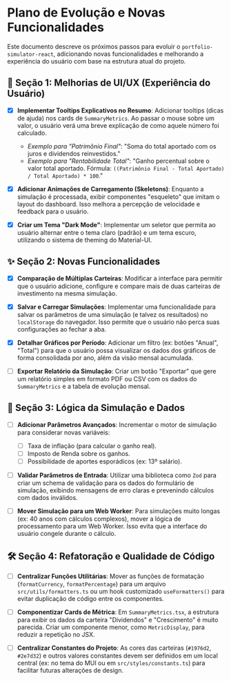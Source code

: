 # Plano de Evolução e Novas Funcionalidades

Este documento descreve os próximos passos para evoluir o `portfolio-simulator-react`, adicionando novas funcionalidades e melhorando a experiência do usuário com base na estrutura atual do projeto.

## 🚀 Seção 1: Melhorias de UI/UX (Experiência do Usuário)

- [x] **Implementar Tooltips Explicativos no Resumo**: Adicionar tooltips (dicas de ajuda) nos cards de `SummaryMetrics`. Ao passar o mouse sobre um valor, o usuário verá uma breve explicação de como aquele número foi calculado.
    - *Exemplo para "Patrimônio Final"*: "Soma do total aportado com os juros e dividendos reinvestidos."
    - *Exemplo para "Rentabilidade Total"*: "Ganho percentual sobre o valor total aportado. Fórmula: `((Patrimônio Final - Total Aportado) / Total Aportado) * 100`."

- [x] **Adicionar Animações de Carregamento (Skeletons)**: Enquanto a simulação é processada, exibir componentes "esqueleto" que imitam o layout do dashboard. Isso melhora a percepção de velocidade e feedback para o usuário.

- [x] **Criar um Tema "Dark Mode"**: Implementar um seletor que permita ao usuário alternar entre o tema claro (padrão) e um tema escuro, utilizando o sistema de theming do Material-UI.

## ✨ Seção 2: Novas Funcionalidades

- [x] **Comparação de Múltiplas Carteiras**: Modificar a interface para permitir que o usuário adicione, configure e compare mais de duas carteiras de investimento na mesma simulação.

- [x] **Salvar e Carregar Simulações**: Implementar uma funcionalidade para salvar os parâmetros de uma simulação (e talvez os resultados) no `localStorage` do navegador. Isso permite que o usuário não perca suas configurações ao fechar a aba.

- [x] **Detalhar Gráficos por Período**: Adicionar um filtro (ex: botões "Anual", "Total") para que o usuário possa visualizar os dados dos gráficos de forma consolidada por ano, além da visão mensal acumulada.

- [ ] **Exportar Relatório da Simulação**: Criar um botão "Exportar" que gere um relatório simples em formato PDF ou CSV com os dados do `SummaryMetrics` e a tabela de evolução mensal.

## 🧠 Seção 3: Lógica da Simulação e Dados

- [ ] **Adicionar Parâmetros Avançados**: Incrementar o motor de simulação para considerar novas variáveis:
    - [ ] Taxa de inflação (para calcular o ganho real).
    - [ ] Imposto de Renda sobre os ganhos.
    - [ ] Possibilidade de aportes esporádicos (ex: 13º salário).

- [ ] **Validar Parâmetros de Entrada**: Utilizar uma biblioteca como `Zod` para criar um schema de validação para os dados do formulário de simulação, exibindo mensagens de erro claras e prevenindo cálculos com dados inválidos.

- [ ] **Mover Simulação para um Web Worker**: Para simulações muito longas (ex: 40 anos com cálculos complexos), mover a lógica de processamento para um Web Worker. Isso evita que a interface do usuário congele durante o cálculo.

## 🛠️ Seção 4: Refatoração e Qualidade de Código

- [ ] **Centralizar Funções Utilitárias**: Mover as funções de formatação (`formatCurrency`, `formatPercentage`) para um arquivo `src/utils/formatters.ts` ou um hook customizado `useFormatters()` para evitar duplicação de código entre os componentes.

- [ ] **Componentizar Cards de Métrica**: Em `SummaryMetrics.tsx`, a estrutura para exibir os dados da carteira "Dividendos" e "Crescimento" é muito parecida. Criar um componente menor, como `MetricDisplay`, para reduzir a repetição no JSX.

- [ ] **Centralizar Constantes do Projeto**: As cores das carteiras (`#1976d2`, `#2e7d32`) e outros valores constantes devem ser definidos em um local central (ex: no tema do MUI ou em `src/styles/constants.ts`) para facilitar futuras alterações de design.